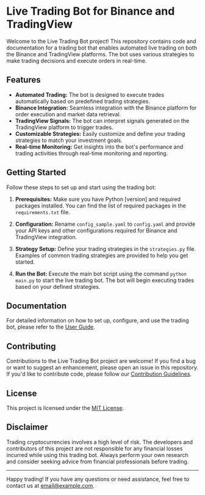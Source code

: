 # Live Trading Bot for Binance and TradingView

<!-- ![Project Logo](/path/to/logo.png) -->

Welcome to the Live Trading Bot project! This repository contains code and documentation for a trading bot that enables automated live trading on both the Binance and TradingView platforms. The bot uses various strategies to make trading decisions and execute orders in real-time.

## Features

- **Automated Trading:** The bot is designed to execute trades automatically based on predefined trading strategies.
- **Binance Integration:** Seamless integration with the Binance platform for order execution and market data retrieval.
- **TradingView Signals:** The bot can interpret signals generated on the TradingView platform to trigger trades.
- **Customizable Strategies:** Easily customize and define your trading strategies to match your investment goals.
- **Real-time Monitoring:** Get insights into the bot's performance and trading activities through real-time monitoring and reporting.

## Getting Started

Follow these steps to set up and start using the trading bot:

1. **Prerequisites:** Make sure you have Python [version] and required packages installed. You can find the list of required packages in the `requirements.txt` file.

2. **Configuration:** Rename `config_sample.yaml` to `config.yaml` and provide your API keys and other configurations required for Binance and TradingView integration.

3. **Strategy Setup:** Define your trading strategies in the `strategies.py` file. Examples of common trading strategies are provided to help you get started.

4. **Run the Bot:** Execute the main bot script using the command `python main.py` to start the live trading bot. The bot will begin executing trades based on your defined strategies.

## Documentation

For detailed information on how to set up, configure, and use the trading bot, please refer to the [User Guide](/docs/user-guide.md).

## Contributing

Contributions to the Live Trading Bot project are welcome! If you find a bug or want to suggest an enhancement, please open an issue in this repository. If you'd like to contribute code, please follow our [Contribution Guidelines](/CONTRIBUTING.md).

## License

This project is licensed under the [MIT License](/LICENSE).

## Disclaimer

Trading cryptocurrencies involves a high level of risk. The developers and contributors of this project are not responsible for any financial losses incurred while using this trading bot. Always perform your own research and consider seeking advice from financial professionals before trading.

---

Happy trading! If you have any questions or need assistance, feel free to contact us at [email@example.com](mailto:email@example.com).
